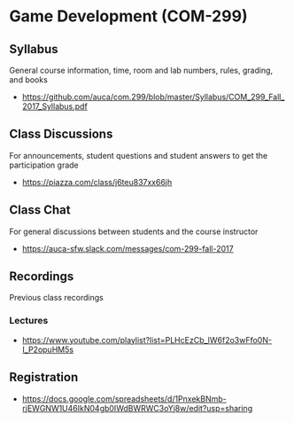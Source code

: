 # Game Development (COM-299)

## Syllabus

General course information, time, room and lab numbers, rules, grading, and
books

* <https://github.com/auca/com.299/blob/master/Syllabus/COM_299_Fall_2017_Syllabus.pdf>

## Class Discussions

For announcements, student questions and student answers to get the
participation grade

* <https://piazza.com/class/j6teu837xx66jh>

## Class Chat

For general discussions between students and the course instructor

* <https://auca-sfw.slack.com/messages/com-299-fall-2017>

## Recordings

Previous class recordings

### Lectures

* <https://www.youtube.com/playlist?list=PLHcEzCb_lW6f2o3wFfo0N-I_P2opuHM5s>

## Registration

* <https://docs.google.com/spreadsheets/d/1PnxekBNmb-rjEWGNW1U46IkN04gb0IWdBWRWC3oYj8w/edit?usp=sharing>
